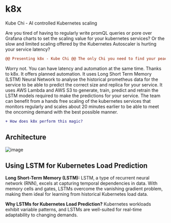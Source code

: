 # k8x
Kube Chi - AI controlled Kubernetes scaling

Are you tired of having to regularly write promQL queries or pore over Grafana charts to set the scaling value for your kubernetes services? 
Or the slow and limited scaling offered by the Kubernetes Autoscaler is hurting your service latency?
```diff
@@ Presenting k8x - Kube Chi @@ The only Chi you need to find your peace.
```
Worry not. You can have latency and automation at the same time. Thanks to k8x. It offers planned automation. It uses Long Short Term Memory (LSTM) Neural Network to analyse the historical prometheus data for the service to be able to predict the correct size and replica for your service. It uses AWS Lambda and AWS S3 to generate, train, predict and retrain the LSTM models required to make the predictions for your service. The team can benefit from a hands free scaling of the kubernetes services that monitors regularly and scales about 20 minutes earlier to be able to meet the oncoming demand with the best possible manner.
```diff
+ How does k8x perform this magic?
```
## Architecture
![image](https://github.com/shukra-in-spirit/k8x/assets/85339011/21079c13-37b3-4d09-a630-060279bf2bd1)

## Using LSTM for Kubernetes Load Prediction

**Long Short-Term Memory (LSTM):** LSTM, a type of recurrent neural network (RNN), excels at capturing temporal dependencies in data. With memory cells and gates, LSTMs overcome the vanishing gradient problem, making them ideal for learning from historical Kubernetes load data.

**Why LSTMs for Kubernetes Load Prediction?** Kubernetes workloads exhibit variable patterns, and LSTMs are well-suited for real-time adaptability to changing demands. 
